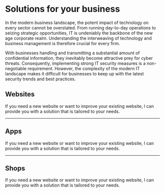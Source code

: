<!-- hero -->
<!-- text -->

# Solutions for your business

In the modern business landscape, the potent impact of technology on every sector cannot be overstated. From running
day-to-day operations to seizing strategic opportunities, IT is undeniably the backbone of the new age corporate realm.
Understanding the interweaving of technology and business management is therefore crucial for every firm.

With businesses handling and transmitting a substantial amount of confidential information, they inevitably become
attractive prey for cyber threats. Consequently, implementing strong IT security measures is a non-negotiable
requirement. However, the complexity of the modern IT landscape makes it difficult for businesses to keep up with the
latest security trends and best practices.

<!-- video -->
<!-- pink-fancy -->

## Websites

If you need a new website or want to improve your existing website, I can provide you with a solution that is tailored
to your needs.

--- 

## Apps

If you need a new website or want to improve your existing website, I can provide you with a solution that is tailored
to your needs.

--- 

## Shops

If you need a new website or want to improve your existing website, I can provide you with a solution that is tailored
to your needs.
